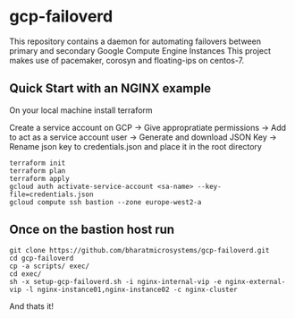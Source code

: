 # gcp-failoverd
This repository contains a daemon for automating failovers between primary and secondary Google Compute Engine Instances
This project makes use of pacemaker, corosyn and floating-ips on centos-7.

## Quick Start with an NGINX example
On your local machine install terraform

Create a service account on GCP -> Give appropratiate permissions -> Add to act as a service account user -> Generate and download JSON Key -> Rename json key to credentials.json and place it in the root directory
```
terraform init
terraform plan
terraform apply
gcloud auth activate-service-account <sa-name> --key-file=credentials.json
gcloud compute ssh bastion --zone europe-west2-a
```
## Once on the bastion host run
```
git clone https://github.com/bharatmicrosystems/gcp-failoverd.git
cd gcp-failoverd
cp -a scripts/ exec/
cd exec/
sh -x setup-gcp-failoverd.sh -i nginx-internal-vip -e nginx-external-vip -l nginx-instance01,nginx-instance02 -c nginx-cluster
```
And thats it!
